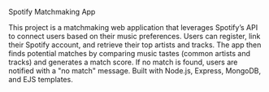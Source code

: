 Spotify Matchmaking App

This project is a matchmaking web application that leverages Spotify’s API to connect users based on their music preferences. Users can register, link their Spotify account, and retrieve their top artists and tracks. The app then finds potential matches by comparing music tastes (common artists and tracks) and generates a match score. If no match is found, users are notified with a "no match" message. Built with Node.js, Express, MongoDB, and EJS templates.

